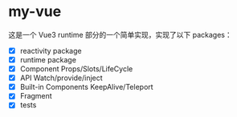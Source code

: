 # my-vue

这是一个 Vue3 runtime 部分的一个简单实现，实现了以下 packages：

+ [x] reactivity package
+ [x] runtime package
+ [x] Component Props/Slots/LifeCycle
+ [x] API Watch/provide/inject
+ [x] Built-in Components KeepAlive/Teleport
+ [x] Fragment
+ [x] tests
